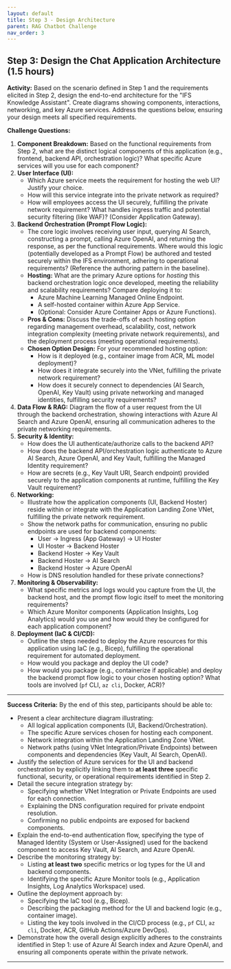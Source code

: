 ```yaml
---
layout: default
title: Step 3 - Design Architecture
parent: RAG Chatbot Challenge
nav_order: 3
---
```


## Step 3: Design the Chat Application Architecture (1.5 hours)

**Activity:** Based on the scenario defined in Step 1 and the requirements elicited in Step 2, design the end-to-end architecture for the "IFS Knowledge Assistant". Create diagrams showing components, interactions, networking, and key Azure services. Address the questions below, ensuring your design meets all specified requirements.

**Challenge Questions:**

1.  **Component Breakdown:** Based on the functional requirements from Step 2, what are the distinct logical components of this application (e.g., frontend, backend API, orchestration logic)? What specific Azure services will you use for each component?
2.  **User Interface (UI):**
    * Which Azure service meets the requirement for hosting the web UI? Justify your choice.
    * How will this service integrate into the private network as required?
    * How will employees access the UI securely, fulfilling the private network requirement? What handles ingress traffic and potential security filtering (like WAF)? (Consider Application Gateway).
3.  **Backend Orchestration (Prompt Flow Logic):**
    * The core logic involves receiving user input, querying AI Search, constructing a prompt, calling Azure OpenAI, and returning the response, as per the functional requirements. Where would this logic (potentially developed as a Prompt Flow) be authored and tested securely within the IFS environment, adhering to operational requirements? (Reference the authoring pattern in the baseline).
    * **Hosting:** What are the primary Azure options for *hosting* this backend orchestration logic once developed, meeting the reliability and scalability requirements? Compare deploying it to:
        * Azure Machine Learning Managed Online Endpoint.
        * A self-hosted container within Azure App Service.
        * (Optional: Consider Azure Container Apps or Azure Functions).
    * **Pros & Cons:** Discuss the trade-offs of each hosting option regarding management overhead, scalability, cost, network integration complexity (meeting private network requirements), and the deployment process (meeting operational requirements).
    * **Chosen Option Design:** For your recommended hosting option:
        * How is it deployed (e.g., container image from ACR, ML model deployment)?
        * How does it integrate securely into the VNet, fulfilling the private network requirement?
        * How does it securely connect to dependencies (AI Search, OpenAI, Key Vault) using private networking and managed identities, fulfilling security requirements?
4.  **Data Flow & RAG:** Diagram the flow of a user request from the UI through the backend orchestration, showing interactions with Azure AI Search and Azure OpenAI, ensuring all communication adheres to the private networking requirements.
5.  **Security & Identity:**
    * How does the UI authenticate/authorize calls to the backend API?
    * How does the backend API/orchestration logic authenticate to Azure AI Search, Azure OpenAI, and Key Vault, fulfilling the Managed Identity requirement?
    * How are secrets (e.g., Key Vault URI, Search endpoint) provided securely to the application components at runtime, fulfilling the Key Vault requirement?
6.  **Networking:**
    * Illustrate how the application components (UI, Backend Hoster) reside within or integrate with the Application Landing Zone VNet, fulfilling the private network requirement.
    * Show the network paths for communication, ensuring no public endpoints are used for backend components:
        * User -> Ingress (App Gateway) -> UI Hoster
        * UI Hoster -> Backend Hoster
        * Backend Hoster -> Key Vault
        * Backend Hoster -> AI Search
        * Backend Hoster -> Azure OpenAI
    * How is DNS resolution handled for these private connections?
7.  **Monitoring & Observability:**
    * What specific metrics and logs would you capture from the UI, the backend host, and the prompt flow logic itself to meet the monitoring requirements?
    * Which Azure Monitor components (Application Insights, Log Analytics) would you use and how would they be configured for each application component?
8.  **Deployment (IaC & CI/CD):**
    * Outline the steps needed to deploy the Azure resources for this application using IaC (e.g., Bicep), fulfilling the operational requirement for automated deployment.
    * How would you package and deploy the UI code?
    * How would you package (e.g., containerize if applicable) and deploy the backend prompt flow logic to your chosen hosting option? What tools are involved (`pf` CLI, `az cli`, Docker, ACR)?

---

**Success Criteria:**
By the end of this step, participants should be able to:
- Present a clear architecture diagram illustrating:
    - All logical application components (UI, Backend/Orchestration).
    - The specific Azure services chosen for hosting each component.
    - Network integration within the Application Landing Zone VNet.
    - Network paths (using VNet Integration/Private Endpoints) between components and dependencies (Key Vault, AI Search, OpenAI).
- Justify the selection of Azure services for the UI and backend orchestration by explicitly linking them to **at least three** specific functional, security, or operational requirements identified in Step 2.
- Detail the secure integration strategy by:
    - Specifying whether VNet Integration or Private Endpoints are used for each connection.
    - Explaining the DNS configuration required for private endpoint resolution.
    - Confirming no public endpoints are exposed for backend components.
- Explain the end-to-end authentication flow, specifying the type of Managed Identity (System or User-Assigned) used for the backend component to access Key Vault, AI Search, and Azure OpenAI.
- Describe the monitoring strategy by:
    - Listing **at least two** specific metrics or log types for the UI and backend components.
    - Identifying the specific Azure Monitor tools (e.g., Application Insights, Log Analytics Workspace) used.
- Outline the deployment approach by:
    - Specifying the IaC tool (e.g., Bicep).
    - Describing the packaging method for the UI and backend logic (e.g., container image).
    - Listing the key tools involved in the CI/CD process (e.g., `pf` CLI, `az cli`, Docker, ACR, GitHub Actions/Azure DevOps).
- Demonstrate how the overall design explicitly adheres to the constraints identified in Step 1: use of Azure AI Search index and Azure OpenAI, and ensuring all components operate within the private network.

---